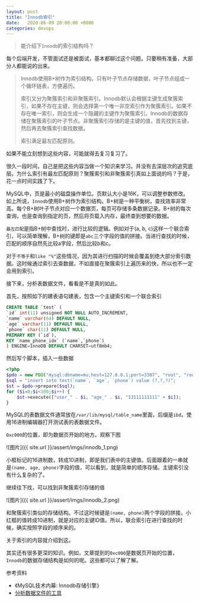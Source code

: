 ```yaml
---
layout: post
title: "Innodb索引"
date:   2020-06-09 20:00:00 +0800
categories: devops
---
```


> 能介绍下`Innodb`的索引结构吗？

每个后端开发，不管面试还是被面试，基本都聊过这个问题。只要稍有准备，大部分人都能说的出来。

> Innodb使用B+树作为索引结构。只有叶子节点存储数据，叶子节点组成一个循环链表，方便遍历。
>
> 索引又分为聚簇索引和非聚簇索引。Innodb默认会根据主键生成聚簇索引，如果不存在主键，则会选择第一个唯一非空索引作为聚簇索引。如果不存在唯一索引，则会生成一个隐藏的主键作为聚簇索引。Innodb的数据存储在聚簇索引的叶子节点。非聚簇索引存储的是主键的值，首先找到主键，然后再去聚簇索引查找数据。
> 
> 索引满足最左匹配原则。

如果不能立刻想到这些内容，可能就得去复习复习了。

很久一段时间，自己是把这些内容当做一个知识来学习。并没有去深层次的追究底层。为什么索引有最左匹配原则？聚簇索引和非聚簇索引真如上面说的吗？于是，花一点时间实践了下。

MySQL中，页是最小的磁盘操作单位。页默认大小是16K，可以调整参数修改。如上所说，`Innodb`使用B+树作为索引结构。B+树是一种平衡树，查找效率非常高。每个B+树叶子节点对应一个数据页，每页可存储多条数据记录。B+树的每次查询，也是查询到指定的页，然后将页载入内存，最终查到想要的数据。

`最左匹配`是指B+树中查找时，进行比较的逻辑。例如对于(a, b, c)这样一个联合索引，可以简单理解，B+树的键即是`abc`三个字段的值的拼接。当进行查找的时候，匹配的顺序自然先比较a字段，然后比较b和c。

对于`不等于`和`like "%"`这些情况，因为其进行扫描的时候会覆盖到绝大部分索引数据。这时候通过索引去查数据，不如直接在聚簇索引上遍历来的快，所以也不一定会用到索引。

接下来，分析表数据文件，看看是不是真的如此。

首先，按照如下的建表语句建表，包含一个主键索引和一个联合索引

```sql
CREATE TABLE `test` (
`id` int(11) unsigned NOT NULL AUTO_INCREMENT,
`name` varchar(64) DEFAULT NULL,
`age` varchar(11) DEFAULT NULL,
`phone` char(11) DEFAULT NULL,
PRIMARY KEY (`id`),
KEY `name_phone_idx` (`name`,`phone`)
) ENGINE=InnoDB DEFAULT CHARSET=utf8mb4;
```

然后写个脚本，插入一些数据

```php
<?php
$pdo = new PDO("mysql:dbname=mu;host=127.0.0.1;port=3307", "root", "root");
$sql = "insert into test(`name`, `age`, `phone`) value (?,?,?)";
$st = $pdo->prepare($sql);
for ($i=0;$i<100;$i++) {
    $st->execute(["user_" . $i, "age_" . $i, "13111111111" + $i]);
}
```

MySQL的表数据文件通常放在`/var/lib/mysql/table_name`里面，后缀是`ibd`。使用16进制编辑器打开测试表的表数据文件。

`0xc000`的位置，即为数据页开始的地方。观察下图

![图片]({{ site.url }}/assert/imgs/innodb_1.png)

小框标记的16进制数，转成10进制，即是我们表中的主键值。后面跟着的一串就是`(name, age, phone)`字段的值，可以看到，就是简单的顺序存储。主键索引没有什么复杂的了。

继续往下找，可以找到非聚簇索引存储的值

![图片]({{ site.url }}/assert/imgs/innodb_2.png)

和聚簇索引类似的存储结构。不过这时候键是`(name, phone)`两个字段的拼接。小红框的值转成10进制，就是对应的主键ID值。所以，联合索引在进行查找的时候，确实按照字段的顺序来的。

关于索引的内容就介绍到这。

其实还有很多更深的知识。例如，文章提到的`0xc000`是数据页开始的位置，`Innodb`的数据存储结构是如何的呢。这些都可以了解了解。

参考资料

+ 《MySQL技术内幕: Innodb存储引擎》
+ [分析数据文件的工具](https://github.com/qingdengyue/david-mysql-tools)
